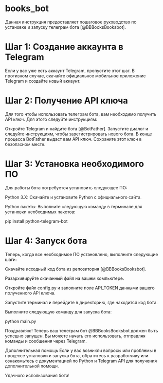 # books_bot
Данная инструкция предоставляет пошаговое руководство по установке и запуску телеграм бота [@BBBooksBooksbot].

# Шаг 1: Создание аккаунта в Telegram
Если у вас уже есть аккаунт Telegram, пропустите этот шаг. В противном случае, скачайте официальное мобильное приложение Telegram и создайте новый аккаунт.

# Шаг 2: Получение API ключа
Для того чтобы использовать телеграм бота, вам необходимо получить API ключ. Для этого следуйте инструкциям:

Откройте Telegram и найдите бота [@BotFather].
Запустите диалог и следуйте инструкциям, чтобы зарегистрировать нового бота.
В конце процесса BotFather выдаст вам API ключ. Сохраните этот ключ в безопасном месте.

# Шаг 3: Установка необходимого ПО
Для работы бота потребуется установить следующее ПО:

Python 3.X: Скачайте и установите Python с официального сайта.

Python пакеты: Выполните следующую команду в терминале для установки необходимых пакетов:


pip install python-telegram-bot

# Шаг 4: Запуск бота

Теперь, когда все необходимое ПО установлено, выполните следующие шаги:

Скачайте исходный код бота из репозитория [@BBBooksBooksbot].

Разархивируйте скачанный файл на вашем компьютере.

Откройте файл config.py и заполните поле API_TOKEN данными вашего полученного API ключа.

Запустите терминал и перейдите в директорию, где находится код бота.

Выполните следующую команду для запуска бота:
 
python main.py

Поздравляю! Теперь ваш телеграм бот @BBBooksBooksbot должен быть успешно запущен. Вы можете начать его использовать, отправляя команды и сообщения через Telegram.

Дополнительная помощь
Если у вас возникли вопросы или проблемы в процессе установки и запуска бота, обратитесь к разработчику или ознакомьтесь с документацией по Python и Telegram API для получения дополнительной помощи.

Удачного использования бота!
